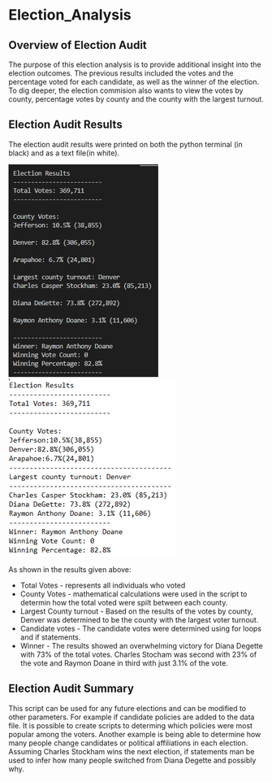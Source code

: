 # Election_Analysis


## Overview of Election Audit
The purpose of this election analysis is to provide additional insight into the election outcomes. The previous results included the votes and the percentage voted for each candidate, as well as the winner of the election. To dig deeper, the election commision also wants to view the votes by county, percentage votes by county and the county with the largest turnout.

## Election Audit Results

The election audit results were printed on both the python terminal (in black) and as a text file(in white).

![election_results_terminal](Resources/election_results_terminal.png)
![election_results_txt](Resources/election_results_txt.png)

As shown in the results given above:
  * Total Votes - represents all individuals who voted
  * County Votes - mathematical calculations were used in the script to determin how the total voted were spilt between each county.
  * Largest County turnout - Based on the results of the votes by county, Denver was determined to be the county with the largest voter turnout.
  * Candidate votes - The candidate votes were determined using for loops and if statements. 
  * Winner - The results showed an overwhelming victory for Diana Degette with 73% of the total votes. Charles Stocham was second with 23% of the vote and Raymon Doane     in third with just 3.1% of the vote.

## Election Audit Summary
This script can be used for any future elections and can be modified to other parameters. For example if candidate policies are added to the data file. It is possible to create scripts to determing which policies were most popular among the voters. Another example is being able to determine how many people change candidates or political affiliations in each election. Assuming Charles Stockham wins the next election, if statements man be used to infer how many people switched from Diana Degette and possibly why.

